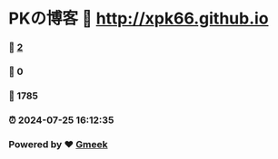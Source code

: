 # PKの博客 :link: http://xpk66.github.io 
### :page_facing_up: [2](http://xpk66.github.io/tag.html) 
### :speech_balloon: 0 
### :hibiscus: 1785 
### :alarm_clock: 2024-07-25 16:12:35 
### Powered by :heart: [Gmeek](https://github.com/Meekdai/Gmeek)
